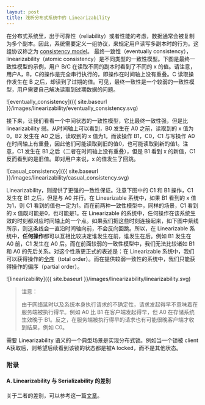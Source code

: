 ```yaml
---
layout: post
title: 浅析分布式系统中的 Linearizability
---
```


在分布式系统里，出于可靠性（reliability）或者性能的考虑，数据通常会被复制为多个副本。因此，系统需要定义一组协议，来规定用户读写多副本时的行为。这组协议称之为 [consistency model](https://en.wikipedia.org/wiki/Consistency_model)。
最终一致性（eventually consistency），linearizability（atomic consistency）是不同类型的一致性模型。下图是最终一致性模型的示例，用户 B/C 在读取不同的副本时看到了不同的 x 的值。请注意，用户A，B，C的操作是完全串行执行的，即操作在时间轴上没有重叠。C 读取操作发生在 B 之后，却读到了过期的值。可见，最终一致性是一个较弱的一致性模型，用户需要自己解决读取到过期数据的问题。

![eventually_consistency]({{ site.baseurl }}/images/linearizability/eventually_consistency.svg)

接下来，让我们看看一个中间状态的一致性模型，它比最终一致性强，但是比 linearizability 弱。从时间轴上可以看到，B0 发生在 A0 之前，读取到的 x 值为0。B2 发生在 A0 之后，读取到的 x 值为1。而读操作 B1，C0，C1 与写操作 A0 在时间轴上有重叠，因此他们可能读取到旧的值0，也可能读取到新的值1。注意，C1 发生在 B1 之后（二者在时间轴上没有重叠），但是 B1 看到 x 的新值，C1 反而看到的是旧值。即对用户来说，x 的值发生了回跳。

![casual_consistency]({{ site.baseurl }}/images/linearizability/casual_consistency.svg)

Linearizability，则提供了更强的一致性保证。注意下图中的 C1 和 B1 操作，C1 发生在 B1 之后，但是与 A0 并行。在 Linearizable 系统中，如果 B1 看到的 x 值为1，则 C1 看到的值也一定为1。而在前两种一致性模型中，同样的场景，C1 看到的 x 值既可能是0，也可能是1。在 Linearizable 的系统中，任何操作在该系统生效的时刻都对应时间轴上的一个点。如果我们把这些时刻连接起来，如下图中紫线所示，则这条线会一直沿时间轴向前，不会反向回跳。所以，在 Linearizable 系统中，**任何操作**都可以互相比较决定谁发生在前，谁发生在后。例如 B1 发生在 A0 前，C1 发生在 A0 后。而在前面较弱的一致性模型中，我们无法比较诸如 B1 和 A0 的先后关系。对这个性质更正式的表述是：在 Linearizable 系统中，我们可以获得操作的[全序](https://www.quora.com/How-can-you-explain-partial-order-and-total-order-in-simple-terms)（total order）。而在提供较弱一致性的系统中，我们只能获得操作的偏序（partial order）。

![linearizability]({{ site.baseurl }}/images/linearizability/linearizability.svg)

> 注意：
> 
> 由于网络延时以及系统本身执行请求的不确定性，请求发起得早不意味着在服务端被执行得早。例如 A0 比 B1 在客户端发起得早，但 A0 在存储系统生效晚于 B1。反之，在服务端被执行得早的请求也有可能很晚客户端才收到结果，例如 C0。

需要 Linearizability 语义的一个典型场景是实现分布式锁。例如当一个锁被 client A获取后，则希望后续看到该锁的状态都是被A locked，而不是其他状态。

### 附录

#### A. Linearizability 与 Serializability 的差别

关于二者的差别，可以参考这一篇[文章](https://zhuanlan.zhihu.com/p/26893940)。
